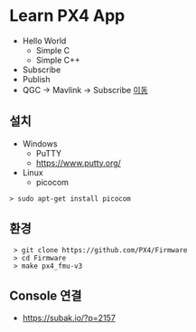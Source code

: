 # Learn PX4 App
 * Hello World
   * Simple C
   * Simple C++
 * Subscribe
 * Publish
 * QGC -> Mavlink -> Subscribe [이동](QGCReceiver/README.md)
## 설치
 * Windows
   * PuTTY
   * https://www.putty.org/
 * Linux
   * picocom
```console
> sudo apt-get install picocom
```
## 환경
```console
 > git clone https://github.com/PX4/Firmware
 > cd Firmware
 > make px4_fmu-v3
```
## Console 연결
 * https://subak.io/?p=2157

